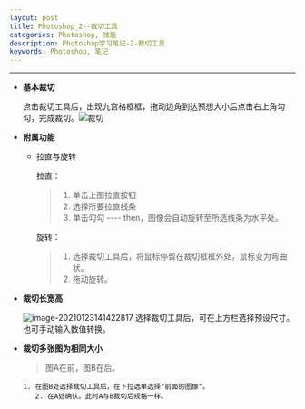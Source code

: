 ```yaml
---
layout: post
title: Photoshop_2--裁切工具
categories: Photoshop, 技能
description: Photoshop学习笔记-2-裁切工具
keywords: Photoshop, 笔记
---
```


___
* **基本裁切**

  点击裁切工具后，出现九宫格框框，拖动边角到达预想大小后点击右上角勾勾，完成裁切。![裁切](https://i.loli.net/2021/01/23/UHn2bcgtNr4YRPk.png)

* **附属功能**

    * 拉直与旋转

      拉直：

         > 1. 单击上图拉直按钮
         > 2. 选择所要拉直线条
         > 3. 单击勾勾 ---- then，图像会自动旋转至所选线条为水平处。
      
      旋转：
      
         >1. 选择裁切工具后，将鼠标停留在裁切框框外处，鼠标变为弯曲状。
         >2. 拖动旋转。
    
* **裁切长宽高**

  ![image-20210123141422817](https://i.loli.net/2021/01/23/6IlaH5RQJULz4Dd.png)
  选择裁切工具后，可在上方栏选择预设尺寸。 也可手动输入数值转换。

* **裁切多张图为相同大小**

  > 图A在前，图B在后。

      1. 在图B处选择裁切工具后，在下拉选单选择"前面的图像"。 
         2. 在A处确认。此时A与B裁切后规格一样。